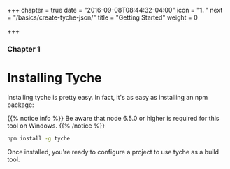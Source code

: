 +++
chapter = true
date = "2016-09-08T08:44:32-04:00"
icon = "<b>1. </b>"
next = "/basics/create-tyche-json/"
title = "Getting Started"
weight = 0

+++

### Chapter 1

# Installing Tyche

Installing tyche is pretty easy. In fact, it's as easy as installing an npm package:

{{% notice info %}}
Be aware that node 6.5.0 or higher is required for this tool on Windows.
{{% /notice %}}

``` bash
npm install -g tyche
```

Once installed, you're ready to configure a project to use tyche as a build tool.
